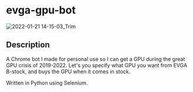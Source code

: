# evga-gpu-bot
![2022-01-21 14-15-03_Trim](https://user-images.githubusercontent.com/42254833/150587298-8335bf0a-c7fa-4e5d-87ed-66fa3565c361.gif)

## Description
A Chrome bot I made for personal use so I can get a GPU during the great GPU crisis of 2019-2022. Let's you specify what GPU you want from EVGA B-stock, and buys the GPU when it comes in stock.

Written in Python using Selenium.
